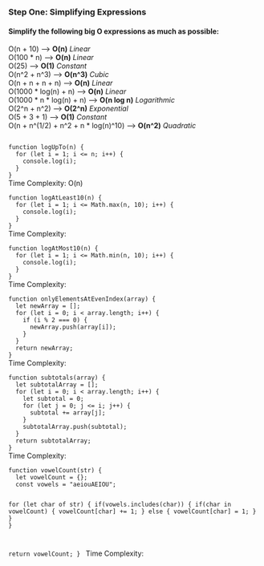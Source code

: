 ### Step One: Simplifying Expressions
#### Simplify the following big O expressions as much as possible:

O(n + 10) --> **O(n)** *Linear*\
O(100 * n) --> **O(n)** *Linear*\
O(25) --> **O(1)** *Constant* \
O(n^2 + n^3) --> **O(n^3)** *Cubic*\
O(n + n + n + n) --> **O(n)** *Linear*\
O(1000 * log(n) + n) --> **O(n)** *Linear*\
O(1000 * n * log(n) + n) --> **O(n log n)** *Logarithmic*\
O(2^n + n^2) --> **O(2^n)** *Exponential*\
O(5 + 3 + 1) --> **O(1)** *Constant*\
O(n + n^(1/2) + n^2 + n * log(n)^10) --> **O(n^2)** *Quadratic*

<code>
function logUpTo(n) {
  for (let i = 1; i <= n; i++) {
    console.log(i);
  }
}
</code>
Time Complexity: O(n)
<br>
<code>
function logAtLeast10(n) {
  for (let i = 1; i <= Math.max(n, 10); i++) {
    console.log(i);
  }
}
</code>
Time Complexity:
<br>

<code>
function logAtMost10(n) {
  for (let i = 1; i <= Math.min(n, 10); i++) {
    console.log(i);
  }
}
</code>
Time Complexity:
<br>

<code>
function onlyElementsAtEvenIndex(array) {
  let newArray = [];
  for (let i = 0; i < array.length; i++) {
    if (i % 2 === 0) {
      newArray.push(array[i]);
    }
  }
  return newArray;
}
</code>
Time Complexity:
<br>

<code>
function subtotals(array) {
  let subtotalArray = [];
  for (let i = 0; i < array.length; i++) {
    let subtotal = 0;
    for (let j = 0; j <= i; j++) {
      subtotal += array[j];
    }
    subtotalArray.push(subtotal);
  }
  return subtotalArray;
}
</code>
Time Complexity:
<br>

<code>
function vowelCount(str) {
  let vowelCount = {};
  const vowels = "aeiouAEIOU";

  for (let char of str) {
    if(vowels.includes(char)) {
      if(char in vowelCount) {
        vowelCount[char] += 1;
      } else {
        vowelCount[char] = 1;
      }
    }
  }

  return vowelCount;
}
</code>
Time Complexity:
<br>